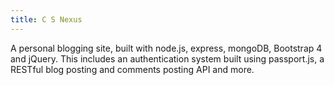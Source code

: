```yaml
---
title: C S Nexus
---
```

A personal blogging site, built with node.js, express, mongoDB, Bootstrap 4 and jQuery. 
This includes an authentication system built using passport.js, a RESTful blog posting 
and comments posting API and more.